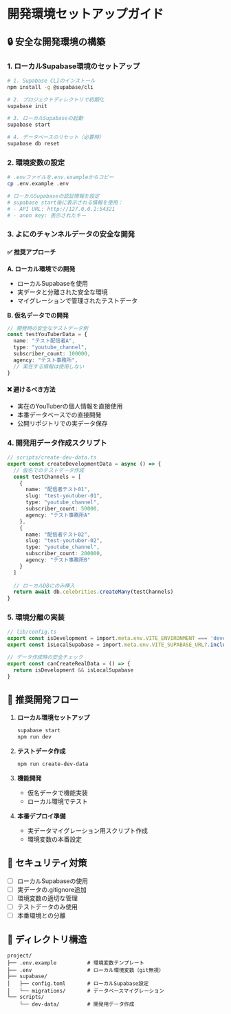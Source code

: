 # 開発環境セットアップガイド

## 🔒 安全な開発環境の構築

### 1. ローカルSupabase環境のセットアップ

```bash
# 1. Supabase CLIのインストール
npm install -g @supabase/cli

# 2. プロジェクトディレクトリで初期化
supabase init

# 3. ローカルSupabaseの起動
supabase start

# 4. データベースのリセット（必要時）
supabase db reset
```

### 2. 環境変数の設定

```bash
# .envファイルを.env.exampleからコピー
cp .env.example .env

# ローカルSupabaseの認証情報を設定
# supabase start後に表示される情報を使用：
# - API URL: http://127.0.0.1:54321
# - anon key: 表示されたキー
```

### 3. よにのチャンネルデータの安全な開発

#### ✅ 推奨アプローチ

**A. ローカル環境での開発**
- ローカルSupabaseを使用
- 実データと分離された安全な環境
- マイグレーションで管理されたテストデータ

**B. 仮名データでの開発**
```typescript
// 開発時の安全なテストデータ例
const testYouTuberData = {
  name: "テスト配信者A",
  type: "youtube_channel",
  subscriber_count: 100000,
  agency: "テスト事務所",
  // 実在する情報は使用しない
}
```

#### ❌ 避けるべき方法
- 実在のYouTuberの個人情報を直接使用
- 本番データベースでの直接開発
- 公開リポジトリでの実データ保存

### 4. 開発用データ作成スクリプト

```typescript
// scripts/create-dev-data.ts
export const createDevelopmentData = async () => {
  // 仮名でのテストデータ作成
  const testChannels = [
    {
      name: "配信者テスト01",
      slug: "test-youtuber-01",
      type: "youtube_channel",
      subscriber_count: 50000,
      agency: "テスト事務所A"
    },
    {
      name: "配信者テスト02", 
      slug: "test-youtuber-02",
      type: "youtube_channel",
      subscriber_count: 200000,
      agency: "テスト事務所B"
    }
  ]
  
  // ローカルDBにのみ挿入
  return await db.celebrities.createMany(testChannels)
}
```

### 5. 環境分離の実装

```typescript
// lib/config.ts
export const isDevelopment = import.meta.env.VITE_ENVIRONMENT === 'development'
export const isLocalSupabase = import.meta.env.VITE_SUPABASE_URL?.includes('127.0.0.1')

// データ作成時の安全チェック
export const canCreateRealData = () => {
  return isDevelopment && isLocalSupabase
}
```

## 🚀 推奨開発フロー

1. **ローカル環境セットアップ**
   ```bash
   supabase start
   npm run dev
   ```

2. **テストデータ作成**
   ```bash
   npm run create-dev-data
   ```

3. **機能開発**
   - 仮名データで機能実装
   - ローカル環境でテスト

4. **本番デプロイ準備**
   - 実データマイグレーション用スクリプト作成
   - 環境変数の本番設定

## 🔐 セキュリティ対策

- [ ] ローカルSupabaseの使用
- [ ] 実データの.gitignore追加
- [ ] 環境変数の適切な管理
- [ ] テストデータのみ使用
- [ ] 本番環境との分離

## 📂 ディレクトリ構造
```
project/
├── .env.example          # 環境変数テンプレート
├── .env                  # ローカル環境変数（git無視）
├── supabase/
│   ├── config.toml       # ローカルSupabase設定
│   └── migrations/       # データベースマイグレーション
└── scripts/
    └── dev-data/         # 開発用データ作成
```